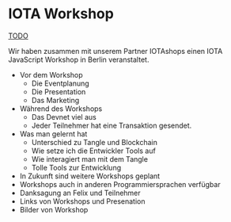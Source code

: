 # IOTA Workshop

[TODO]()

<div class="head_text">
Wir haben zusammen mit unserem Partner IOTAshops einen IOTA JavaScript Workshop in Berlin veranstaltet. 
</div>



- Vor dem Workshop
    - Die Eventplanung
    - Die Presentation
    - Das Marketing
- Während des Workshops
    - Das Devnet viel aus
    - Jeder Teilnehmer hat eine Transaktion gesendet. 
- Was man gelernt hat
    - Unterschied zu Tangle und Blockchain
    - Wie setze ich die Entwickler Tools auf
    - Wie interagiert man mit dem Tangle
    - Tolle Tools zur Entwicklung
- In Zukunft sind weitere Workshops geplant
- Workshops auch in anderen Programmiersprachen verfügbar
- Danksagung an Felix und Teilnehmer 
- Links von Workshops und Presenation
- Bilder von Workshop
